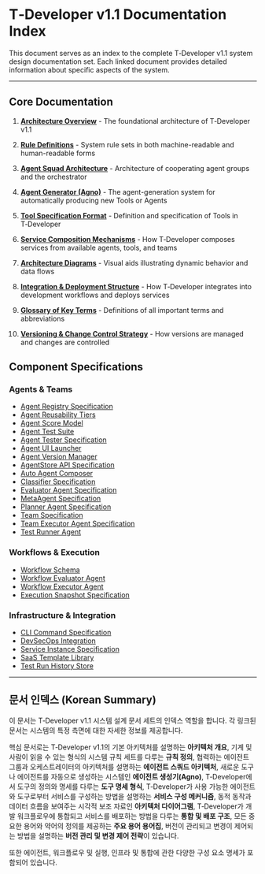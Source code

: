 # T‑Developer v1.1 Documentation Index

This document serves as an index to the complete T‑Developer v1.1 system design documentation set. Each linked document provides detailed information about specific aspects of the system.

---

## Core Documentation

1. [**Architecture Overview**](T-developer-architecture-v1.md) - The foundational architecture of T‑Developer v1.1

2. [**Rule Definitions**](Rule_Definitions.md) - System rule sets in both machine-readable and human-readable forms

3. [**Agent Squad Architecture**](Agent_Squad_Architecture.md) - Architecture of cooperating agent groups and the orchestrator

4. [**Agent Generator (Agno)**](Agno_Agent_Generator.md) - The agent-generation system for automatically producing new Tools or Agents

5. [**Tool Specification Format**](Tool_Specification.md) - Definition and specification of Tools in T‑Developer

6. [**Service Composition Mechanisms**](Service_Composition.md) - How T‑Developer composes services from available agents, tools, and teams

7. [**Architecture Diagrams**](Architecture_Diagrams.md) - Visual aids illustrating dynamic behavior and data flows

8. [**Integration & Deployment Structure**](Integration_and_Deployment.md) - How T‑Developer integrates into development workflows and deploys services

9. [**Glossary of Key Terms**](Glossary.md) - Definitions of all important terms and abbreviations

10. [**Versioning & Change Control Strategy**](Versioning_and_Change_Control.md) - How versions are managed and changes are controlled

## Component Specifications

### Agents & Teams

- [Agent Registry Specification](T-developer-agent-registry-spec.md)
- [Agent Reusability Tiers](T-developer-agent-reusability-tiers.md)
- [Agent Score Model](T-developer-agent-score-model.md)
- [Agent Test Suite](T-developer-agent-test-suite.md)
- [Agent Tester Specification](T-developer-agent-tester-spec.md)
- [Agent UI Launcher](T-developer-agent-ui-launcher.md)
- [Agent Version Manager](T-developer-agent-version-manager.md)
- [AgentStore API Specification](T-developer-agentstore-api-spec.md)
- [Auto Agent Composer](T-developer-auto-agent-composer.md)
- [Classifier Specification](T-developer-classifier-spec.md)
- [Evaluator Agent Specification](T-developer-evaluator-agent-spec.md)
- [MetaAgent Specification](T-developer-metaagent-spec.md)
- [Planner Agent Specification](T-developer-planner-agent-spec.md)
- [Team Specification](T-developer-team-spec.md)
- [Team Executor Agent Specification](T-developer-team-executor-agent-spec.md)
- [Test Runner Agent](T-developer-test-runner-agent.md)

### Workflows & Execution

- [Workflow Schema](T-developer-workflow-schema.md)
- [Workflow Evaluator Agent](T-developer-workflow-evaluator-agent.md)
- [Workflow Executor Agent](T-developer-workflow-executor-agent.md)
- [Execution Snapshot Specification](T-developer-execution-snapshot-spec.md)

### Infrastructure & Integration

- [CLI Command Specification](T-developer-cli-command-spec.md)
- [DevSecOps Integration](T-developer-devsecops-integration.md)
- [Service Instance Specification](T-developer-service-instance-spec.md)
- [SaaS Template Library](T-developer-saas-template-library.md)
- [Test Run History Store](T-developer-test-run-history-store.md)

---

## 문서 인덱스 (Korean Summary)

이 문서는 T‑Developer v1.1 시스템 설계 문서 세트의 인덱스 역할을 합니다. 각 링크된 문서는 시스템의 특정 측면에 대한 자세한 정보를 제공합니다.

핵심 문서로는 T‑Developer v1.1의 기본 아키텍처를 설명하는 **아키텍처 개요**, 기계 및 사람이 읽을 수 있는 형식의 시스템 규칙 세트를 다루는 **규칙 정의**, 협력하는 에이전트 그룹과 오케스트레이터의 아키텍처를 설명하는 **에이전트 스쿼드 아키텍처**, 새로운 도구나 에이전트를 자동으로 생성하는 시스템인 **에이전트 생성기(Agno)**, T‑Developer에서 도구의 정의와 명세를 다루는 **도구 명세 형식**, T‑Developer가 사용 가능한 에이전트와 도구로부터 서비스를 구성하는 방법을 설명하는 **서비스 구성 메커니즘**, 동적 동작과 데이터 흐름을 보여주는 시각적 보조 자료인 **아키텍처 다이어그램**, T‑Developer가 개발 워크플로우에 통합되고 서비스를 배포하는 방법을 다루는 **통합 및 배포 구조**, 모든 중요한 용어와 약어의 정의를 제공하는 **주요 용어 용어집**, 버전이 관리되고 변경이 제어되는 방법을 설명하는 **버전 관리 및 변경 제어 전략**이 있습니다.

또한 에이전트, 워크플로우 및 실행, 인프라 및 통합에 관한 다양한 구성 요소 명세가 포함되어 있습니다.